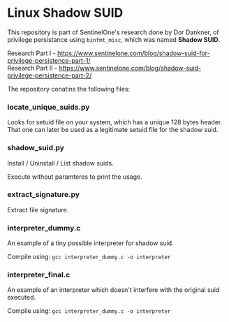 # Linux Shadow SUID

This repository is part of SentinelOne's research done by Dor Dankner, of privilege persistance using `binfmt_misc`, which was named **Shadow SUID**.

Research Part I - https://www.sentinelone.com/blog/shadow-suid-for-privilege-persistence-part-1/
<br>
Research Part II - https://www.sentinelone.com/blog/shadow-suid-privilege-persistence-part-2/

The repository conatins the following files:

### locate_unique_suids.py

Looks for setuid file on your system, which has a unique 128 bytes header. That one can later be used as a legitimate setuid file for the shadow suid.

### shadow_suid.py

Install / Uninstall / List shadow suids.

Execute without paramteres to print the usage.

### extract_signature.py

Extract file signature.

### interpreter_dummy.c

An example of a tiny possible interpreter for shadow suid.

Compile using: `gcc interpreter_dummy.c -o interpreter`


### interpreter_final.c

An example of an interpreter which doesn't interfere with the original suid executed.

Compile using: `gcc interpreter_dummy.c -o interpreter`


